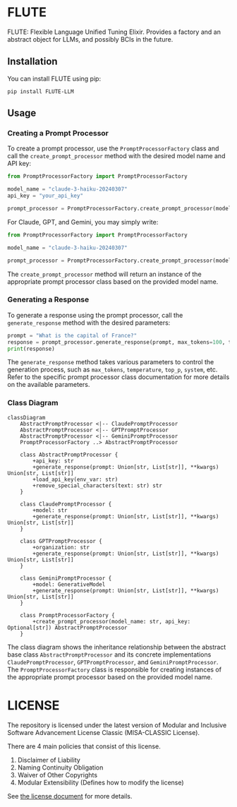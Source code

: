 # FLUTE
FLUTE: Flexible Language Unified Tuning Elixir. Provides a factory and an abstract object for LLMs, and possibly BCIs in the future.

## Installation

You can install FLUTE using pip:
```
pip install FLUTE-LLM
```

## Usage

### Creating a Prompt Processor

To create a prompt processor, use the `PromptProcessorFactory` class and call the `create_prompt_processor` method with the desired model name and API key:

```python
from PromptProcessorFactory import PromptProcessorFactory

model_name = "claude-3-haiku-20240307"
api_key = "your_api_key"

prompt_processor = PromptProcessorFactory.create_prompt_processor(model_name, api_key)
```

For Claude, GPT, and Gemini, you may simply write:
```python
from PromptProcessorFactory import PromptProcessorFactory

model_name = "claude-3-haiku-20240307"

prompt_processor = PromptProcessorFactory.create_prompt_processor(model_name)
```

The `create_prompt_processor` method will return an instance of the appropriate prompt processor class based on the provided model name.

### Generating a Response

To generate a response using the prompt processor, call the `generate_response` method with the desired parameters:

```python
prompt = "What is the capital of France?"
response = prompt_processor.generate_response(prompt, max_tokens=100, temperature=0.8)
print(response)
```

The `generate_response` method takes various parameters to control the generation process, such as `max_tokens`, `temperature`, `top_p`, `system`, etc. Refer to the specific prompt processor class documentation for more details on the available parameters.

### Class Diagram

```mermaid
classDiagram
    AbstractPromptProcessor <|-- ClaudePromptProcessor
    AbstractPromptProcessor <|-- GPTPromptProcessor
    AbstractPromptProcessor <|-- GeminiPromptProcessor
    PromptProcessorFactory ..> AbstractPromptProcessor

    class AbstractPromptProcessor {
        +api_key: str
        +generate_response(prompt: Union[str, List[str]], **kwargs) Union[str, List[str]]
        +load_api_key(env_var: str)
        +remove_special_characters(text: str) str
    }

    class ClaudePromptProcessor {
        +model: str
        +generate_response(prompt: Union[str, List[str]], **kwargs) Union[str, List[str]]
    }

    class GPTPromptProcessor {
        +organization: str
        +generate_response(prompt: Union[str, List[str]], **kwargs) Union[str, List[str]]
    }

    class GeminiPromptProcessor {
        +model: GenerativeModel
        +generate_response(prompt: Union[str, List[str]], **kwargs) Union[str, List[str]]
    }

    class PromptProcessorFactory {
        +create_prompt_processor(model_name: str, api_key: Optional[str]) AbstractPromptProcessor
    }
```

The class diagram shows the inheritance relationship between the abstract base class `AbstractPromptProcessor` and its concrete implementations `ClaudePromptProcessor`, `GPTPromptProcessor`, and `GeminiPromptProcessor`. The `PromptProcessorFactory` class is responsible for creating instances of the appropriate prompt processor based on the provided model name.

# LICENSE
The repository is licensed under the latest version of Modular and Inclusive Software Advancement License Classic (MISA-CLASSIC License).

There are 4 main policies that consist of this license.
1. Disclaimer of Liability
2. Naming Continuity Obligation
3. Waiver of Other Copyrights
4. Modular Extensibility (Defines how to modify the license)

See [the license document](https://github.com/ThePioneerJP/MISA-license-framework/blob/main/MISA-CLASSIC.md) for more details.